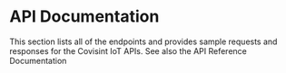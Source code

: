 # API Documentation
This section lists all of the endpoints and provides sample requests and responses for the Covisint IoT APIs. See also the API Reference Documentation